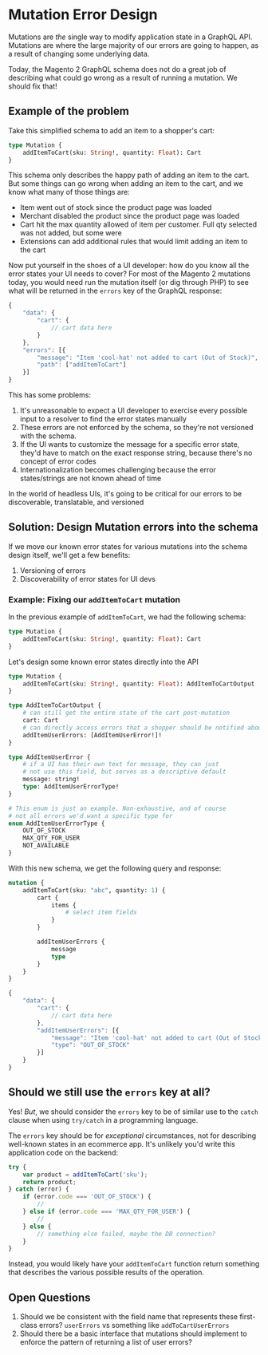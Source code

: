 # Mutation Error Design

Mutations are _the_ single way to modify application state in a GraphQL API. Mutations are where the large majority of our errors are going to happen, as a result of changing some underlying data.

Today, the Magento 2 GraphQL schema does not do a great job of describing what could go wrong as a result of running a mutation. We should fix that!

## Example of the problem

Take this simplified schema to add an item to a shopper's cart:

```graphql
type Mutation {
    addItemToCart(sku: String!, quantity: Float): Cart
}
```

This schema only describes the happy path of adding an item to the cart. But some things can go wrong when adding an item to the cart, and we know what many of those things are:

- Item went out of stock since the product page was loaded
- Merchant disabled the product since the product page was loaded
- Cart hit the max quantity allowed of item per customer. Full qty selected was not added, but some were
- Extensions can add additional rules that would limit adding an item to the cart

Now put yourself in the shoes of a UI developer: how do you know all the error states your UI needs to cover? For most of the Magento 2 mutations today, you would need run the mutation itself (or dig through PHP) to see what will be returned in the `errors` key of the GraphQL response:

```js
{
    "data": {
        "cart": {
            // cart data here
        }
    },
    "errors": [{
        "message": "Item 'cool-hat' not added to cart (Out of Stock)",
        "path": ["addItemToCart"]
    }]
}
```

This has some problems:

1. It's unreasonable to expect a UI developer to exercise every possible input to a resolver to find the error states manually
2. These errors are not enforced by the schema, so they're not versioned with the schema.
3. If the UI wants to customize the message for a specific error state, they'd have to match on the exact response string, because there's no concept of error codes
4. Internationalization becomes challenging because the error states/strings are not known ahead of time

In the world of headless UIs, it's going to be critical for our errors to be discoverable, translatable, and versioned

## Solution: Design Mutation errors into the schema

If we move our known error states for various mutations into the schema design itself, we'll get a few benefits:

1. Versioning of errors
2. Discoverability of error states for UI devs

### Example: Fixing our `addItemToCart` mutation

In the previous example of `addItemToCart`, we had the following schema:

```graphql
type Mutation {
    addItemToCart(sku: String!, quantity: Float): Cart
}
```

Let's design some known error states directly into the API

```graphql
type Mutation {
    addItemToCart(sku: String!, quantity: Float): AddItemToCartOutput
}

type AddItemToCartOutput {
    # can still get the entire state of the cart post-mutation
    cart: Cart
    # can directly access errors that a shopper should be notified about
    addItemUserErrors: [AddItemUserError!]!
}

type AddItemUserError {
    # if a UI has their own text for message, they can just
    # not use this field, but serves as a descriptive default
    message: string!
    type: AddItemUserErrorType!
}

# This enum is just an example. Non-exhaustive, and of course
# not all errors we'd want a specific type for
enum AddItemUserErrorType {
    OUT_OF_STOCK
    MAX_QTY_FOR_USER
    NOT_AVAILABLE
}
```

With this new schema, we get the following query and response:

```graphql
mutation {
    addItemToCart(sku: "abc", quantity: 1) {
        cart {
            items {
                # select item fields
            }
        }

        addItemUserErrors {
            message
            type
        }
    }
}
```

```js
{
    "data": {
        "cart": {
            // cart data here
        },
        "addItemUserErrors": [{
            "message": "Item 'cool-hat' not added to cart (Out of Stock)",
            "type": "OUT_OF_STOCK"
        }]
    }
}
```
## Should we still use the `errors` key at all?

Yes! _But_, we should consider the `errors` key to be of similar use to the `catch` clause when using `try/catch` in a programming language.

The `errors` key should be for _exceptional_ circumstances, not for describing well-known states in an ecommerce app. It's unlikely you'd write this application code on the backend:

```javascript
try {
    var product = addItemToCart('sku');
    return product;
} catch (error) {
    if (error.code === 'OUT_OF_STOCK') {
        //
    } else if (error.code === 'MAX_QTY_FOR_USER') {
        //
    } else {
        // something else failed, maybe the DB connection?
    }
}
```

Instead, you would likely have your `addItemToCart` function return something that describes the various possible results of the operation. 

## Open Questions

1. Should we be consistent with the field name that represents these first-class errors? `userErrors` vs something like `addToCartUserErrors`
2. Should there be a basic interface that mutations should implement to enforce the pattern of returning a list of user errors?
